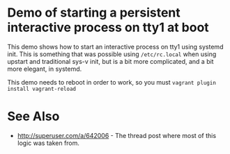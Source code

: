 # Demo of starting a persistent interactive process on tty1 at boot

This demo shows how to start an interactive process on tty1 using systemd init. This is something that was possible using `/etc/rc.local` when using upstart and traditional sys-v init, but is a bit more complicated, and a bit more elegant, in systemd.

This demo needs to reboot in order to work, so you must `vagrant plugin install vagrant-reload`

# See Also

- <http://superuser.com/a/642006> - The thread post where most of this logic was taken from.
